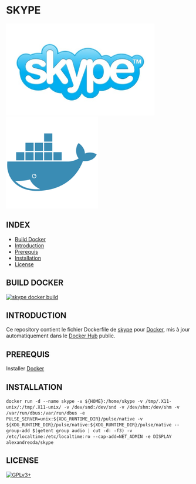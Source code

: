 # SKYPE

![skype](https://raw.githubusercontent.com/oda-alexandre/skype/master/img/logo-skype.png) ![docker](https://raw.githubusercontent.com/oda-alexandre/skype/master/img/logo-docker.png)


## INDEX

- [Build Docker](#BUILD)
- [Introduction](#INTRODUCTION)
- [Prerequis](#PREREQUIS)
- [Installation](#INSTALLATION)
- [License](#LICENSE)


## BUILD DOCKER

[![skype docker build](https://img.shields.io/docker/build/alexandreoda/skype.svg)](https://hub.docker.com/r/alexandreoda/skype)


## INTRODUCTION

Ce repository contient le fichier Dockerfile de [skype](https://www.skype.com/fr/) pour [Docker](https://www.docker.com), mis à jour automatiquement dans le [Docker Hub](https://hub.docker.com/r/alexandreoda/skype/) public.


## PREREQUIS

Installer [Docker](https://www.docker.com)


## INSTALLATION

```
docker run -d --name skype -v ${HOME}:/home/skype -v /tmp/.X11-unix/:/tmp/.X11-unix/ -v /dev/snd:/dev/snd -v /dev/shm:/dev/shm -v /var/run/dbus:/var/run/dbus -e PULSE_SERVER=unix:${XDG_RUNTIME_DIR}/pulse/native -v ${XDG_RUNTIME_DIR}/pulse/native:${XDG_RUNTIME_DIR}/pulse/native --group-add $(getent group audio | cut -d: -f3) -v /etc/localtime:/etc/localtime:ro --cap-add=NET_ADMIN -e DISPLAY alexandreoda/skype
```


## LICENSE

[![GPLv3+](http://gplv3.fsf.org/gplv3-127x51.png)](https://github.com/oda-alexandre/skype/blob/master/LICENSE)
